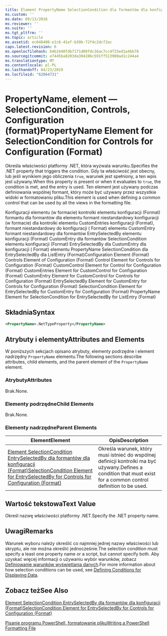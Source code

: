 ```yaml
---
title: Element PropertyName SelectionCondition dla formantów dla konfiguracji (Format) | Dokumentacja firmy Microsoft
ms.custom: ''
ms.date: 09/13/2016
ms.reviewer: ''
ms.suite: ''
ms.tgt_pltfrm: ''
ms.topic: article
ms.assetid: ec048408-e1c6-41ef-b39b-72f4c2dcf2ac
caps.latest.revision: 6
ms.openlocfilehash: b4b2440fdb7171d09fdc16ac7cc4f25ed1a4bb78
ms.sourcegitcommit: e7445ba8203da304286c591ff513900ad1c244a4
ms.translationtype: MT
ms.contentlocale: pl-PL
ms.lasthandoff: 04/23/2019
ms.locfileid: "62064731"
---
```

# <a name="propertyname-element-for-selectioncondition-for-controls-for-configuration-format"></a><span data-ttu-id="3b3d7-102">PropertyName, element — SelectionCondition, Controls, Configuration (format)</span><span class="sxs-lookup"><span data-stu-id="3b3d7-102">PropertyName Element for SelectionCondition for Controls for Configuration (Format)</span></span>

<span data-ttu-id="3b3d7-103">Określa właściwości platformy .NET, która wyzwala warunku.</span><span class="sxs-lookup"><span data-stu-id="3b3d7-103">Specifies the .NET property that triggers the condition.</span></span> <span data-ttu-id="3b3d7-104">Gdy ta właściwość jest obecny, lub jeśli wynikiem jego obliczenia `true`, warunek jest spełniony, a ten wpis jest używany.</span><span class="sxs-lookup"><span data-stu-id="3b3d7-104">When this property is present or when it evaluates to `true`, the condition is met, and the entry is used.</span></span> <span data-ttu-id="3b3d7-105">Ten element jest używany podczas definiowania wspólnej formant, który może być używany przez wszystkie widoki w formatowaniu pliku.</span><span class="sxs-lookup"><span data-stu-id="3b3d7-105">This element is used when defining a common control that can be used by all the views in the formatting file.</span></span>

<span data-ttu-id="3b3d7-106">Konfiguracji elementu (w formacie) kontrolki elementu konfiguracji (Format) formantu dla formantów dla elementu formant niestandardowy konfiguracji (w formacie) dla kontrolki elementu CustomEntries konfiguracji (Format), formant niestandardowy do konfiguracji ( Format) elementu CustomEntry formant niestandardowy dla formantów EntrySelectedBy elementu konfiguracji (Format) CustomEntry dla formantów SelectionCondition elementu konfiguracji (Format) EntrySelectedBy dla CustomEntry dla konfiguracji ( Format) elementu PropertyName SelectionCondition dla EntrySelectedBy dla ListEntry (Format)</span><span class="sxs-lookup"><span data-stu-id="3b3d7-106">Configuration Element (Format) Controls Element of Configuration (Format) Control Element for Controls for Configuration (Format) CustomControl Element for Control for Configuration (Format) CustomEntries Element for CustomControl for Configuration (Format) CustomEntry Element for CustomControl for Controls for Configuration (Format) EntrySelectedBy Element for CustomEntry for Controls for Configuration (Format) SelectionCondition Element for EntrySelectedBy for CustomEntry for Configuration (Format) PropertyName Element for SelectionCondition for EntrySelectedBy for ListEntry (Format)</span></span>

## <a name="syntax"></a><span data-ttu-id="3b3d7-107">Składnia</span><span class="sxs-lookup"><span data-stu-id="3b3d7-107">Syntax</span></span>

```xml
<PropertyName>.NetTypeProperty</PropertyName>
```

## <a name="attributes-and-elements"></a><span data-ttu-id="3b3d7-108">Atrybuty i elementy</span><span class="sxs-lookup"><span data-stu-id="3b3d7-108">Attributes and Elements</span></span>

<span data-ttu-id="3b3d7-109">W poniższych sekcjach opisano atrybuty, elementy podrzędne i element nadrzędny `PropertyName` elementu.</span><span class="sxs-lookup"><span data-stu-id="3b3d7-109">The following sections describe attributes, child elements, and the parent element of the `PropertyName` element.</span></span>

### <a name="attributes"></a><span data-ttu-id="3b3d7-110">Atrybuty</span><span class="sxs-lookup"><span data-stu-id="3b3d7-110">Attributes</span></span>

<span data-ttu-id="3b3d7-111">Brak.</span><span class="sxs-lookup"><span data-stu-id="3b3d7-111">None.</span></span>

### <a name="child-elements"></a><span data-ttu-id="3b3d7-112">Elementy podrzędne</span><span class="sxs-lookup"><span data-stu-id="3b3d7-112">Child Elements</span></span>

<span data-ttu-id="3b3d7-113">Brak.</span><span class="sxs-lookup"><span data-stu-id="3b3d7-113">None.</span></span>

### <a name="parent-elements"></a><span data-ttu-id="3b3d7-114">Elementy nadrzędne</span><span class="sxs-lookup"><span data-stu-id="3b3d7-114">Parent Elements</span></span>

|<span data-ttu-id="3b3d7-115">Element</span><span class="sxs-lookup"><span data-stu-id="3b3d7-115">Element</span></span>|<span data-ttu-id="3b3d7-116">Opis</span><span class="sxs-lookup"><span data-stu-id="3b3d7-116">Description</span></span>|
|-------------|-----------------|
|[<span data-ttu-id="3b3d7-117">Element SelectionCondition EntrySelectedBy dla formantów dla konfiguracji (Format)</span><span class="sxs-lookup"><span data-stu-id="3b3d7-117">SelectionCondition Element for EntrySelectedBy for Controls for Configuration (Format)</span></span>](./selectioncondition-element-for-entryselectedby-for-controls-for-configuration-format.md)|<span data-ttu-id="3b3d7-118">Określa warunek, który musi istnieć do wspólnej definicji kontrolki ma być używany.</span><span class="sxs-lookup"><span data-stu-id="3b3d7-118">Defines a condition that must exist for a common control definition to be used.</span></span>|

## <a name="text-value"></a><span data-ttu-id="3b3d7-119">Wartość tekstowa</span><span class="sxs-lookup"><span data-stu-id="3b3d7-119">Text Value</span></span>

<span data-ttu-id="3b3d7-120">Określ nazwę właściwości platformy .NET.</span><span class="sxs-lookup"><span data-stu-id="3b3d7-120">Specify the .NET property name.</span></span>

## <a name="remarks"></a><span data-ttu-id="3b3d7-121">Uwagi</span><span class="sxs-lookup"><span data-stu-id="3b3d7-121">Remarks</span></span>

<span data-ttu-id="3b3d7-122">Warunek wyboru należy określić co najmniej jednej nazwy właściwości lub skryptu, ale nie można określić jednocześnie.</span><span class="sxs-lookup"><span data-stu-id="3b3d7-122">The selection condition must specify a least one property name or a script, but cannot specify both.</span></span> <span data-ttu-id="3b3d7-123">Aby uzyskać więcej informacji o używaniu wybór warunków, zobacz [Definiowanie warunków wyświetlania danych](./defining-conditions-for-displaying-data.md).</span><span class="sxs-lookup"><span data-stu-id="3b3d7-123">For more information about how selection conditions can be used, see [Defining Conditions for Displaying Data](./defining-conditions-for-displaying-data.md).</span></span>

## <a name="see-also"></a><span data-ttu-id="3b3d7-124">Zobacz też</span><span class="sxs-lookup"><span data-stu-id="3b3d7-124">See Also</span></span>

[<span data-ttu-id="3b3d7-125">Element SelectionCondition EntrySelectedBy dla formantów dla konfiguracji (Format)</span><span class="sxs-lookup"><span data-stu-id="3b3d7-125">SelectionCondition Element for EntrySelectedBy for Controls for Configuration (Format)</span></span>](./selectioncondition-element-for-entryselectedby-for-controls-for-configuration-format.md)

[<span data-ttu-id="3b3d7-126">Pisanie programu PowerShell, formatowanie pliku</span><span class="sxs-lookup"><span data-stu-id="3b3d7-126">Writing a PowerShell Formatting File</span></span>](./writing-a-powershell-formatting-file.md)
